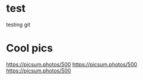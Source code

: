 # test
testing git
# Cool pics
https://picsum.photos/500
https://picsum.photos/500
https://picsum.photos/500
